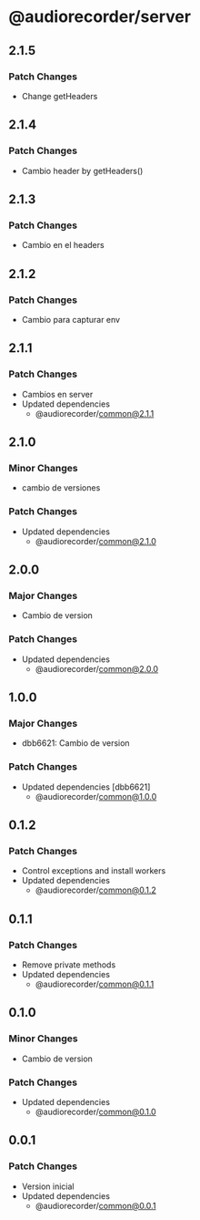 # @audiorecorder/server

## 2.1.5

### Patch Changes

- Change getHeaders

## 2.1.4

### Patch Changes

- Cambio header by getHeaders()

## 2.1.3

### Patch Changes

- Cambio en el headers

## 2.1.2

### Patch Changes

- Cambio para capturar env

## 2.1.1

### Patch Changes

- Cambios en server
- Updated dependencies
  - @audiorecorder/common@2.1.1

## 2.1.0

### Minor Changes

- cambio de versiones

### Patch Changes

- Updated dependencies
  - @audiorecorder/common@2.1.0

## 2.0.0

### Major Changes

- Cambio de version

### Patch Changes

- Updated dependencies
  - @audiorecorder/common@2.0.0

## 1.0.0

### Major Changes

- dbb6621: Cambio de version

### Patch Changes

- Updated dependencies [dbb6621]
  - @audiorecorder/common@1.0.0

## 0.1.2

### Patch Changes

- Control exceptions and install workers
- Updated dependencies
  - @audiorecorder/common@0.1.2

## 0.1.1

### Patch Changes

- Remove private methods
- Updated dependencies
  - @audiorecorder/common@0.1.1

## 0.1.0

### Minor Changes

- Cambio de version

### Patch Changes

- Updated dependencies
  - @audiorecorder/common@0.1.0

## 0.0.1

### Patch Changes

- Version inicial
- Updated dependencies
  - @audiorecorder/common@0.0.1
